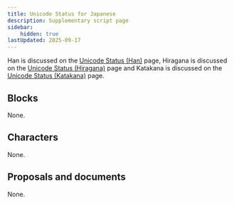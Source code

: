 ```yaml
---
title: Unicode Status for Japanese
description: Supplementary script page
sidebar:
    hidden: true
lastUpdated: 2025-09-17
---
```


Han is discussed on the [Unicode Status (Han)](https://scriptsource.org/entry/tsps57x35g) page, Hiragana is discussed on the [Unicode Status (Hiragana)](https://scriptsource.org/entry/ly5dbxtthx) page and Katakana is discussed on the [Unicode Status (Katakana)](https://scriptsource.org/entry/c9ppe854f7) page.

## Blocks

None.

## Characters

None.

## Proposals and documents

None.
